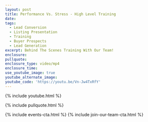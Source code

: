 ```yaml
---
layout: post
title: Performance Vs. Stress - High Level Training
date:
tags:
  - Lead Conversion
  - Listing Presentation
  - Training
  - Buyer Prospects
  - Lead Generation
excerpt: Behind The Scenes Training With Our Team!
enclosure:
pullquote:
enclosure_type: video/mp4
enclosure_time:
use_youtube_image: true
youtube_alternate_image:
youtube_code: 'https://youtu.be/Vn-Jw4TxRfY'
---
```


{% include youtube.html %}

{% include pullquote.html %}

{% include events-cta.html %} {% include join-our-team-cta.html %}